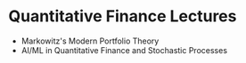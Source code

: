 # Quantitative Finance Lectures
* Markowitz's Modern Portfolio Theory
* AI/ML in Quantitative Finance and Stochastic Processes
